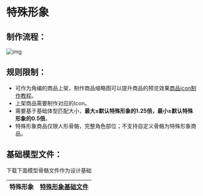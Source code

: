 # 特殊形象

## 制作流程：

![img](https://arkimg.ark.online/1748252919782-1.png)

## 规则限制：

- 可作为角编的商品上架，制作商品缩略图可以提升商品的预览效果[商品icon制作教程](./11_0_0_Product-icon-production)。
- 上架商品需要制作对应的Icon。
- 需要基于基础体型匹配大小，**最大≤默认特殊形象的1.25倍，最小≥默认特殊形象的0.5倍**。
- 特殊形象商品仅限人形骨骼，完整角色部位；不支持自定义骨骼为特殊形象商品。

## 基础模型文件：

下载下面模型骨骼文件作为设计基础

| **特殊形象** | [特殊形象基础文件](https://arkimg.ark.online/SK_Cartoon_V1_DefaultHuman_001_Skin.rar) |
| ------------ | ------------------------------------------------------------ |